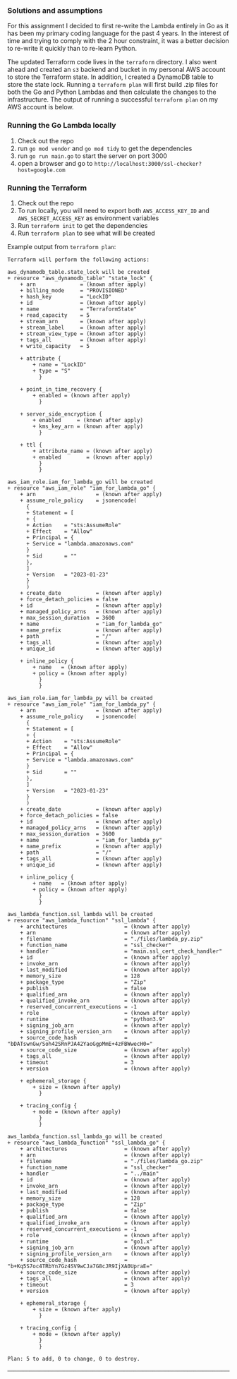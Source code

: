 ### Solutions and assumptions

For this assignment I decided to first re-write the Lambda entirely in Go as it has been my primary coding language
for the past 4 years. In the interest of time and trying to comply with the 2 hour constraint, it was a better decision
to re-write it quickly than to re-learn Python.

The updated Terraform code lives in the `terraform` directory. I also went ahead and created an `s3` backend and bucket in
my personal AWS account to store the Terraform state. In addition, I created a DynamoDB table to store the state lock. Running a `terraform plan`
will first build .zip files for both the Go and Python Lambdas and then calculate the changes to the infrastructure. The output of running a
successful `terraform plan` on my AWS account is below.

### Running the Go Lambda locally
1. Check out the repo
2. run `go mod vendor` and `go mod tidy` to get the dependencies
3. run `go run main.go` to start the server on port 3000
4. open a browser and go to `http://localhost:3000/ssl-checker?host=google.com`

### Running the Terraform
1. Check out the repo
2. To run locally, you will need to export both `AWS_ACCESS_KEY_ID` and `AWS_SECRET_ACCESS_KEY` as environment variables
3. Run `terraform init` to get the dependencies
4. Run `terraform plan` to see what will be created

Example output from `terraform plan`:

```
Terraform will perform the following actions:

aws_dynamodb_table.state_lock will be created
+ resource "aws_dynamodb_table" "state_lock" {
    + arn              = (known after apply)
    + billing_mode     = "PROVISIONED"
    + hash_key         = "LockID"
    + id               = (known after apply)
    + name             = "TerraformState"
    + read_capacity    = 5
    + stream_arn       = (known after apply)
    + stream_label     = (known after apply)
    + stream_view_type = (known after apply)
    + tags_all         = (known after apply)
    + write_capacity   = 5

    + attribute {
        + name = "LockID"
        + type = "S"
          }

    + point_in_time_recovery {
        + enabled = (known after apply)
          }

    + server_side_encryption {
        + enabled     = (known after apply)
        + kms_key_arn = (known after apply)
          }

    + ttl {
        + attribute_name = (known after apply)
        + enabled        = (known after apply)
          }
          }

aws_iam_role.iam_for_lambda_go will be created
+ resource "aws_iam_role" "iam_for_lambda_go" {
    + arn                   = (known after apply)
    + assume_role_policy    = jsonencode(
      {
      + Statement = [
      + {
      + Action    = "sts:AssumeRole"
      + Effect    = "Allow"
      + Principal = {
      + Service = "lambda.amazonaws.com"
      }
      + Sid       = ""
      },
      ]
      + Version   = "2023-01-23"
      }
      )
    + create_date           = (known after apply)
    + force_detach_policies = false
    + id                    = (known after apply)
    + managed_policy_arns   = (known after apply)
    + max_session_duration  = 3600
    + name                  = "iam_for_lambda_go"
    + name_prefix           = (known after apply)
    + path                  = "/"
    + tags_all              = (known after apply)
    + unique_id             = (known after apply)

    + inline_policy {
        + name   = (known after apply)
        + policy = (known after apply)
          }
          }

aws_iam_role.iam_for_lambda_py will be created
+ resource "aws_iam_role" "iam_for_lambda_py" {
    + arn                   = (known after apply)
    + assume_role_policy    = jsonencode(
      {
      + Statement = [
      + {
      + Action    = "sts:AssumeRole"
      + Effect    = "Allow"
      + Principal = {
      + Service = "lambda.amazonaws.com"
      }
      + Sid       = ""
      },
      ]
      + Version   = "2023-01-23"
      }
      )
    + create_date           = (known after apply)
    + force_detach_policies = false
    + id                    = (known after apply)
    + managed_policy_arns   = (known after apply)
    + max_session_duration  = 3600
    + name                  = "iam_for_lambda_py"
    + name_prefix           = (known after apply)
    + path                  = "/"
    + tags_all              = (known after apply)
    + unique_id             = (known after apply)

    + inline_policy {
        + name   = (known after apply)
        + policy = (known after apply)
          }
          }

aws_lambda_function.ssl_lambda will be created
+ resource "aws_lambda_function" "ssl_lambda" {
    + architectures                  = (known after apply)
    + arn                            = (known after apply)
    + filename                       = "./files/lambda_py.zip"
    + function_name                  = "ssl_checker"
    + handler                        = "main.ssl_cert_check_handler"
    + id                             = (known after apply)
    + invoke_arn                     = (known after apply)
    + last_modified                  = (known after apply)
    + memory_size                    = 128
    + package_type                   = "Zip"
    + publish                        = false
    + qualified_arn                  = (known after apply)
    + qualified_invoke_arn           = (known after apply)
    + reserved_concurrent_executions = -1
    + role                           = (known after apply)
    + runtime                        = "python3.9"
    + signing_job_arn                = (known after apply)
    + signing_profile_version_arn    = (known after apply)
    + source_code_hash               = "bDATswnGw/Soh42SRnPJA42YaoGgpMmE+4zFBWwecH0="
    + source_code_size               = (known after apply)
    + tags_all                       = (known after apply)
    + timeout                        = 3
    + version                        = (known after apply)

    + ephemeral_storage {
        + size = (known after apply)
          }

    + tracing_config {
        + mode = (known after apply)
          }
          }

aws_lambda_function.ssl_lambda_go will be created
+ resource "aws_lambda_function" "ssl_lambda_go" {
    + architectures                  = (known after apply)
    + arn                            = (known after apply)
    + filename                       = "./files/lambda_go.zip"
    + function_name                  = "ssl_checker"
    + handler                        = "../main"
    + id                             = (known after apply)
    + invoke_arn                     = (known after apply)
    + last_modified                  = (known after apply)
    + memory_size                    = 128
    + package_type                   = "Zip"
    + publish                        = false
    + qualified_arn                  = (known after apply)
    + qualified_invoke_arn           = (known after apply)
    + reserved_concurrent_executions = -1
    + role                           = (known after apply)
    + runtime                        = "go1.x"
    + signing_job_arn                = (known after apply)
    + signing_profile_version_arn    = (known after apply)
    + source_code_hash               = "b+Kq5S7oc4TRbYn7Gz4SV9wCJa7G8cJR9IjXA0UpraE="
    + source_code_size               = (known after apply)
    + tags_all                       = (known after apply)
    + timeout                        = 3
    + version                        = (known after apply)

    + ephemeral_storage {
        + size = (known after apply)
          }

    + tracing_config {
        + mode = (known after apply)
          }
          }

Plan: 5 to add, 0 to change, 0 to destroy.

──────────────────────────────────────────────────────────────────────────────────────
```
